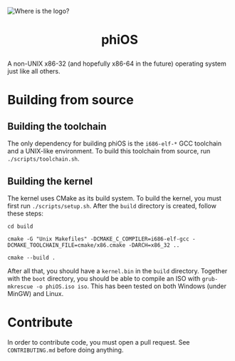 ![Where is the logo?](https://github.com/synthels/phiOS/blob/master/images/logo.png)
# <p style="text-align:center"> phiOS </p>
A non-UNIX x86-32 (and hopefully x86-64 in the future) operating system just like all others.

# Building from source
## Building the toolchain
The only dependency for building phiOS is the `i686-elf-*` GCC toolchain and a UNIX-like environment. To build this toolchain from source, run `./scripts/toolchain.sh`.

## Building the kernel
The kernel uses CMake as its build system. To build the kernel, you must first run `./scripts/setup.sh`. After the `build` directory is created, follow these steps:

```
cd build
```

```
cmake -G "Unix Makefiles" -DCMAKE_C_COMPILER=i686-elf-gcc -DCMAKE_TOOLCHAIN_FILE=cmake/x86.cmake -DARCH=x86_32 ..
```

```
cmake --build .
```

After all that, you should have a `kernel.bin` in the `build` directory. Together with the `boot` directory, you should be able to compile an ISO with `grub-mkrescue -o phiOS.iso iso`. This has been tested on both Windows (under MinGW) and Linux.

# Contribute
In order to contribute code, you must open a pull request. See `CONTRIBUTING.md` before doing anything.
